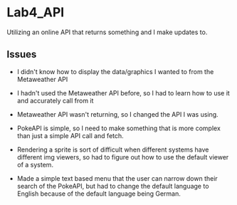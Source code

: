 # Lab4_API
Utilizing an online API that returns something and I make updates to.


## Issues

- I didn't know how to display the data/graphics I wanted to from the Metaweather API

- I hadn't used the Metaweather API before, so I had to learn how to use it and accurately call from it

- Metaweather API wasn't returning, so I changed the API I was using.

- PokeAPI is simple, so I need to make something that is more complex than just a simple API call and fetch.

- Rendering a sprite is sort of difficult when different systems have different img viewers, so had to figure out how to use the default viewer of a system.

- Made a simple text based menu that the user can narrow down their search of the PokeAPI, but had to change the default language to English because of the default language being German.